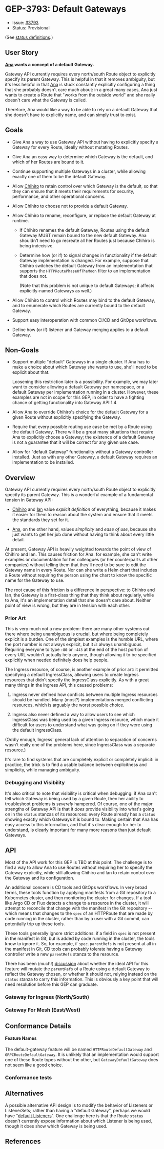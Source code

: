 # GEP-3793: Default Gateways

* Issue: [#3793](https://github.com/kubernetes-sigs/gateway-api/issues/3793)
* Status: Provisional

(See [status definitions](../overview.md#gep-states).)

## User Story

**[Ana] wants a concept of a default Gateway.**

Gateway API currently requires every north/south Route object to explicitly
specify its parent Gateway. This is helpful in that it removes ambiguity, but
it's less helpful in that [Ana] is stuck constantly explicitly configuring a
thing that she probably doesn't care much about: in a great many cases, Ana
just wants to create a Route that "works from the outside world" and she
really doesn't care what the Gateway is called.

Therefore, Ana would like a way to be able to rely on a default Gateway that
she doesn't have to explicitly name, and can simply trust to exist.

[Ana]: https://gateway-api.sigs.k8s.io/concepts/roles-and-personas/#ana

## Goals

- Give Ana a way to use Gateway API without having to explicitly specify a
  Gateway for every Route, ideally without mutating Routes.

- Give Ana an easy way to determine which Gateway is the default, and which of
  her Routes are bound to it.

- Continue supporting multiple Gateways in a cluster, while allowing exactly
  one of them to be the default Gateway.

- Allow [Chihiro] to retain control over which Gateway is the default, so that
  they can ensure that it meets their requirements for security, performance,
  and other operational concerns.

- Allow Chihiro to choose not to provide a default Gateway.

- Allow Chihiro to rename, reconfigure, or replace the default Gateway at
  runtime.

  - If Chihiro renames the default Gateway, Routes using the default Gateway
    MUST remain bound to the new default Gateway. Ana shouldn't need to go
    recreate all her Routes just because Chihiro is being indecisive.

  - Determine how (or if) to signal changes in functionality if the default
    Gateway implementation is changed. For example, suppose that Chihiro
    switches the default Gateway from an implementation that supports the
    `HTTPRoutePhaseOfTheMoon` filter to an implementation that does not.

    (Note that this problem is not unique to default Gateways; it affects
    explicitly-named Gateways as well.)

- Allow Chihiro to control which Routes may bind to the default Gateway, and
  to enumerate which Routes are currently bound to the default Gateway.

- Support easy interoperation with common CI/CD and GitOps workflows.

- Define how (or if) listener and Gateway merging applies to a default
  Gateway.

## Non-Goals

- Support multiple "default" Gateways in a single cluster. If Ana has to make
  a choice about which Gateway she wants to use, she'll need to be explicit
  about that.

  Loosening this restriction later is a possibility. For example, we may later
  want to consider allowing a default Gateway per namespace, or a default
  Gateway per implementation running in a cluster. However, these examples are
  not in scope for this GEP, in order to have a fighting chance of getting
  functionality into Gateway API 1.4.

- Allow Ana to override Chihiro's choice for the default Gateway for a given
  Route without explicitly specifying the Gateway.

- Require that every possible routing use case be met by a Route using the
  default Gateway. There will be a great many situations that require Ana to
  explicitly choose a Gateway; the existence of a default Gateway is not a
  guarantee that it will be correct for any given use case.

- Allow for "default Gateway" functionality without a Gateway controller
  installed. Just as with any other Gateway, a default Gateway requires an
  implementation to be installed.

## Overview

Gateway API currently requires every north/south Route object to explicitly
specify its parent Gateway. This is a wonderful example of a fundamental
tension in Gateway API:

- [Chihiro] and [Ian] value _explicit definition_ of everything, because it
  makes it easier for them to reason about the system and ensure that it meets
  the standards they set for it.

- [Ana], on the other hand, values _simplicity_ and _ease of use_, because
  she just wants to get her job done without having to think about every little
  detail.

At present, Gateway API is heavily weighted towards the point of view of
Chihiro and Ian. This causes friction for Ana: for example, she can't write
examples or documentation for her colleagues (or her counterparts at other
companies) without telling them that they'll need to be sure to edit the
Gateway name in every Route. Nor can she write a Helm chart that includes a
Route without requiring the person using the chart to know the specific name
for the Gateway to use.

The root cause of this friction is a difference in perspective: to Chihiro and
Ian, the Gateway is a first-class thing that they think about regularly, while
to Ana, it's an implementation detail that she doesn't care about. Neither
point of view is wrong, but they are in tension with each other.

### Prior Art

This is very much not a new problem: there are many other systems out there
where being unambiguous is crucial, but where being completely explicit is a
burden. One of the simplest examples is the humble URL, where the port number
is not always explicit, but it _is_ always unambiguous. Requiring everyone to
type `:80` or `:443` at the end of the host portion of every URL wouldn't
actually help anyone, though allowing it to be specified explicitly when
needed definitely does help people.

The Ingress resource, of course, is another example of prior art: it permitted
specifying a default IngressClass, allowing users to create Ingress resources
that didn't specify the IngressClass explicitly. As with a great many things
in the Ingress API, this caused problems:

1. Ingress never defined how conflicts between multiple Ingress resources
   should be handled. Many (most?) implementations merged conflicting
   resources, which is arguably the worst possible choice.

2. Ingress also never defined a way to allow users to see which IngressClass
   was being used by a given Ingress resource, which made it difficult for
   users to understand what was going on if they were using the default
   IngressClass.

(Oddly enough, Ingress' general lack of attention to separation of concerns
wasn't really one of the problems here, since IngressClass was a separate
resource.)

It's rare to find systems that are completely explicit or completely implicit:
in practice, the trick is to find a usable balance between explicitness and
simplicity, while managing ambiguity.

### Debugging and Visibility

It's also critical to note that visibility is critical when debugging: if Ana
can't tell which Gateway is being used by a given Route, then her ability to
troubleshoot problems is _severely_ hampered. Of course, one of the major
strengths of Gateway API is that it _does_ provide visibility into what's
going on in the `status` stanzas of its resources: every Route already has a
`status` showing exactly which Gateways it is bound to. Making certain that
Ana has easy access to this information, and that it's clear enough for her to
understand, is clearly important for many more reasons than just default
Gateways.

[Chihiro]: https://gateway-api.sigs.k8s.io/concepts/roles-and-personas/#chihiro
[Ian]: https://gateway-api.sigs.k8s.io/concepts/roles-and-personas/#ian

## API

Most of the API work for this GEP is TBD at this point. The challenge is to
find a way to allow Ana to use Routes without requiring her to specify the
Gateway explicitly, while still allowing Chihiro and Ian to retain control
over the Gateway and its configuration.

An additional concern is CD tools and GitOps workflows. In very broad terms,
these tools function by applying manifests from a Git repository to a
Kubernetes cluster, and then monitoring the cluster for changes. If a tool
like Argo CD or Flux detects a change to a resource in the cluster, it will
attempt to reconcile that change with the manifest in the Git repository --
which means that changes to the `spec` of an HTTPRoute that are made by code
running in the cluster, rather than by a user with a Git commit, can
potentially trip up these tools.

These tools generally ignore strict additions: if a field in `spec` is not
present in the manifest in Git, but is added by code running in the cluster,
the tools know to ignore it. So, for example, if `spec.parentRefs` is not
present at all in the manifest in Git, CD tools can probably tolerate having a
Gateway controller write a new `parentRefs` stanza to the resource.

There has been (much!) [discussion] about whether the ideal API for this
feature will mutate the `parentRefs` of a Route using a default Gateway to
reflect the Gateway chosen, or whether it should not, relying instead on the
`status` stanza to carry this information. This is obviously a key point that
will need resolution before this GEP can graduate.

[discussion]: https://github.com/kubernetes-sigs/gateway-api/pull/3852#discussion_r2140117567

### Gateway for Ingress (North/South)

### Gateway For Mesh (East/West)

## Conformance Details

#### Feature Names

The default-gateway feature will be named `HTTPRouteDefaultGateway` and
`GRPCRouteDefaultGateway`. It is unlikely that an implementation would support
one of these Route types without the other, but `GatewayDefaultGateway` does
not seem like a good choice.

### Conformance tests

## Alternatives

A possible alternative API design is to modify the behavior of Listeners or
ListenerSets; rather than having a "default Gateway", perhaps we would have
"[default Listeners]". One challenge here is that the Route `status` doesn't
currently expose information about which Listener is being used, though it
does show which Gateway is being used.

[default Listeners]: https://github.com/kubernetes-sigs/gateway-api/pull/3852#discussion_r2149056246

## References
